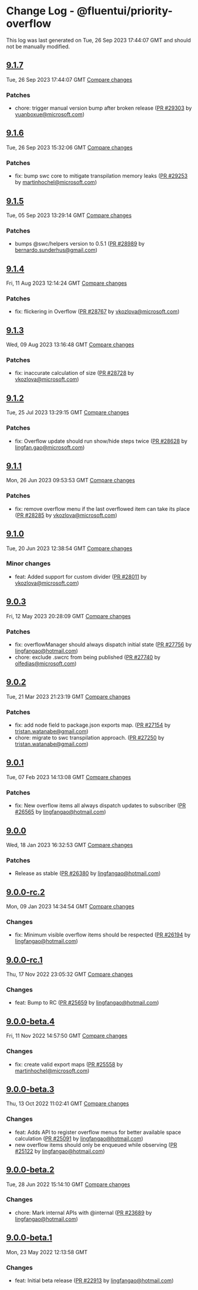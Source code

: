 # Change Log - @fluentui/priority-overflow

This log was last generated on Tue, 26 Sep 2023 17:44:07 GMT and should not be manually modified.

<!-- Start content -->

## [9.1.7](https://github.com/microsoft/fluentui/tree/@fluentui/priority-overflow_v9.1.7)

Tue, 26 Sep 2023 17:44:07 GMT 
[Compare changes](https://github.com/microsoft/fluentui/compare/@fluentui/priority-overflow_v9.1.6..@fluentui/priority-overflow_v9.1.7)

### Patches

- chore: trigger manual version bump after broken release ([PR #29303](https://github.com/microsoft/fluentui/pull/29303) by yuanboxue@microsoft.com)

## [9.1.6](https://github.com/microsoft/fluentui/tree/@fluentui/priority-overflow_v9.1.6)

Tue, 26 Sep 2023 15:32:06 GMT 
[Compare changes](https://github.com/microsoft/fluentui/compare/@fluentui/priority-overflow_v9.1.5..@fluentui/priority-overflow_v9.1.6)

### Patches

- fix: bump swc core to mitigate transpilation memory leaks ([PR #29253](https://github.com/microsoft/fluentui/pull/29253) by martinhochel@microsoft.com)

## [9.1.5](https://github.com/microsoft/fluentui/tree/@fluentui/priority-overflow_v9.1.5)

Tue, 05 Sep 2023 13:29:14 GMT 
[Compare changes](https://github.com/microsoft/fluentui/compare/@fluentui/priority-overflow_v9.1.4..@fluentui/priority-overflow_v9.1.5)

### Patches

- bumps @swc/helpers version to 0.5.1 ([PR #28989](https://github.com/microsoft/fluentui/pull/28989) by bernardo.sunderhus@gmail.com)

## [9.1.4](https://github.com/microsoft/fluentui/tree/@fluentui/priority-overflow_v9.1.4)

Fri, 11 Aug 2023 12:14:24 GMT 
[Compare changes](https://github.com/microsoft/fluentui/compare/@fluentui/priority-overflow_v9.1.3..@fluentui/priority-overflow_v9.1.4)

### Patches

- fix: flickering in Overflow ([PR #28767](https://github.com/microsoft/fluentui/pull/28767) by vkozlova@microsoft.com)

## [9.1.3](https://github.com/microsoft/fluentui/tree/@fluentui/priority-overflow_v9.1.3)

Wed, 09 Aug 2023 13:16:48 GMT 
[Compare changes](https://github.com/microsoft/fluentui/compare/@fluentui/priority-overflow_v9.1.2..@fluentui/priority-overflow_v9.1.3)

### Patches

- fix: inaccurate calculation of size ([PR #28728](https://github.com/microsoft/fluentui/pull/28728) by vkozlova@microsoft.com)

## [9.1.2](https://github.com/microsoft/fluentui/tree/@fluentui/priority-overflow_v9.1.2)

Tue, 25 Jul 2023 13:29:15 GMT 
[Compare changes](https://github.com/microsoft/fluentui/compare/@fluentui/priority-overflow_v9.1.1..@fluentui/priority-overflow_v9.1.2)

### Patches

- fix: Overflow update should run show/hide steps twice ([PR #28628](https://github.com/microsoft/fluentui/pull/28628) by lingfan.gao@microsoft.com)

## [9.1.1](https://github.com/microsoft/fluentui/tree/@fluentui/priority-overflow_v9.1.1)

Mon, 26 Jun 2023 09:53:53 GMT 
[Compare changes](https://github.com/microsoft/fluentui/compare/@fluentui/priority-overflow_v9.1.0..@fluentui/priority-overflow_v9.1.1)

### Patches

- fix: remove overflow menu if the last overflowed item can take its place ([PR #28285](https://github.com/microsoft/fluentui/pull/28285) by vkozlova@microsoft.com)

## [9.1.0](https://github.com/microsoft/fluentui/tree/@fluentui/priority-overflow_v9.1.0)

Tue, 20 Jun 2023 12:38:54 GMT 
[Compare changes](https://github.com/microsoft/fluentui/compare/@fluentui/priority-overflow_v9.0.3..@fluentui/priority-overflow_v9.1.0)

### Minor changes

- feat: Added support for custom divider ([PR #28011](https://github.com/microsoft/fluentui/pull/28011) by vkozlova@microsoft.com)

## [9.0.3](https://github.com/microsoft/fluentui/tree/@fluentui/priority-overflow_v9.0.3)

Fri, 12 May 2023 20:28:09 GMT 
[Compare changes](https://github.com/microsoft/fluentui/compare/@fluentui/priority-overflow_v9.0.2..@fluentui/priority-overflow_v9.0.3)

### Patches

- fix: overflowManager should always dispatch initial state ([PR #27756](https://github.com/microsoft/fluentui/pull/27756) by lingfangao@hotmail.com)
- chore: exclude .swcrc from being published ([PR #27740](https://github.com/microsoft/fluentui/pull/27740) by olfedias@microsoft.com)

## [9.0.2](https://github.com/microsoft/fluentui/tree/@fluentui/priority-overflow_v9.0.2)

Tue, 21 Mar 2023 21:23:19 GMT 
[Compare changes](https://github.com/microsoft/fluentui/compare/@fluentui/priority-overflow_v9.0.1..@fluentui/priority-overflow_v9.0.2)

### Patches

- fix: add node field to package.json exports map. ([PR #27154](https://github.com/microsoft/fluentui/pull/27154) by tristan.watanabe@gmail.com)
- chore: migrate to swc transpilation approach. ([PR #27250](https://github.com/microsoft/fluentui/pull/27250) by tristan.watanabe@gmail.com)

## [9.0.1](https://github.com/microsoft/fluentui/tree/@fluentui/priority-overflow_v9.0.1)

Tue, 07 Feb 2023 14:13:08 GMT 
[Compare changes](https://github.com/microsoft/fluentui/compare/@fluentui/priority-overflow_v9.0.0..@fluentui/priority-overflow_v9.0.1)

### Patches

- fix: New overflow items all always dispatch updates to subscriber ([PR #26565](https://github.com/microsoft/fluentui/pull/26565) by lingfangao@hotmail.com)

## [9.0.0](https://github.com/microsoft/fluentui/tree/@fluentui/priority-overflow_v9.0.0)

Wed, 18 Jan 2023 16:32:53 GMT 
[Compare changes](https://github.com/microsoft/fluentui/compare/@fluentui/priority-overflow_v9.0.0-rc.2..@fluentui/priority-overflow_v9.0.0)

### Patches

- Release as stable ([PR #26380](https://github.com/microsoft/fluentui/pull/26380) by lingfangao@hotmail.com)

## [9.0.0-rc.2](https://github.com/microsoft/fluentui/tree/@fluentui/priority-overflow_v9.0.0-rc.2)

Mon, 09 Jan 2023 14:34:54 GMT 
[Compare changes](https://github.com/microsoft/fluentui/compare/@fluentui/priority-overflow_v9.0.0-rc.1..@fluentui/priority-overflow_v9.0.0-rc.2)

### Changes

- fix: Minimum visible overflow items should be respected ([PR #26194](https://github.com/microsoft/fluentui/pull/26194) by lingfangao@hotmail.com)

## [9.0.0-rc.1](https://github.com/microsoft/fluentui/tree/@fluentui/priority-overflow_v9.0.0-rc.1)

Thu, 17 Nov 2022 23:05:32 GMT 
[Compare changes](https://github.com/microsoft/fluentui/compare/@fluentui/priority-overflow_v9.0.0-beta.4..@fluentui/priority-overflow_v9.0.0-rc.1)

### Changes

- feat: Bump to RC ([PR #25659](https://github.com/microsoft/fluentui/pull/25659) by lingfangao@hotmail.com)

## [9.0.0-beta.4](https://github.com/microsoft/fluentui/tree/@fluentui/priority-overflow_v9.0.0-beta.4)

Fri, 11 Nov 2022 14:57:50 GMT 
[Compare changes](https://github.com/microsoft/fluentui/compare/@fluentui/priority-overflow_v9.0.0-beta.3..@fluentui/priority-overflow_v9.0.0-beta.4)

### Changes

- fix: create valid export maps ([PR #25558](https://github.com/microsoft/fluentui/pull/25558) by martinhochel@microsoft.com)

## [9.0.0-beta.3](https://github.com/microsoft/fluentui/tree/@fluentui/priority-overflow_v9.0.0-beta.3)

Thu, 13 Oct 2022 11:02:41 GMT 
[Compare changes](https://github.com/microsoft/fluentui/compare/@fluentui/priority-overflow_v9.0.0-beta.2..@fluentui/priority-overflow_v9.0.0-beta.3)

### Changes

- feat: Adds API to register overflow menus for better available space calculation ([PR #25091](https://github.com/microsoft/fluentui/pull/25091) by lingfangao@hotmail.com)
- new overflow items should only be enqueued while observing ([PR #25122](https://github.com/microsoft/fluentui/pull/25122) by lingfangao@hotmail.com)

## [9.0.0-beta.2](https://github.com/microsoft/fluentui/tree/@fluentui/priority-overflow_v9.0.0-beta.2)

Tue, 28 Jun 2022 15:14:10 GMT 
[Compare changes](https://github.com/microsoft/fluentui/compare/@fluentui/priority-overflow_v9.0.0-beta.1..@fluentui/priority-overflow_v9.0.0-beta.2)

### Changes

- chore: Mark internal APIs with @internal ([PR #23689](https://github.com/microsoft/fluentui/pull/23689) by lingfangao@hotmail.com)

## [9.0.0-beta.1](https://github.com/microsoft/fluentui/tree/@fluentui/priority-overflow_v9.0.0-beta.1)

Mon, 23 May 2022 12:13:58 GMT

### Changes

- feat: Initial beta release ([PR #22913](https://github.com/microsoft/fluentui/pull/22913) by lingfangao@hotmail.com)
